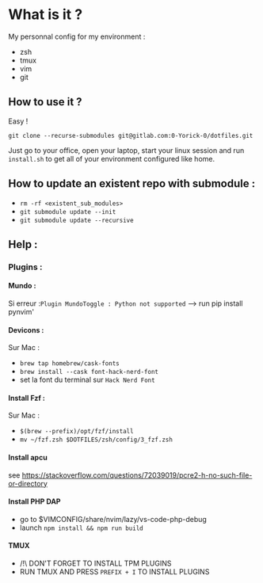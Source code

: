 # What is it ?

My personnal config for my environment :

- zsh
- tmux
- vim
- git

## How to use it ?

Easy !

`git clone --recurse-submodules git@gitlab.com:0-Yorick-0/dotfiles.git`

Just go to your office, open your laptop, start your linux session and run `install.sh` to get all of your environment configured like home.

## How to update an existent repo with submodule :

- `rm -rf <existent_sub_modules>`
- `git submodule update --init`
- `git submodule update --recursive`

## Help :

### Plugins :

#### Mundo :

Si erreur :`Plugin MundoToggle : Python not supported`
--> run pip install pynvim'

#### Devicons :

Sur Mac :

- `brew tap homebrew/cask-fonts`
- `brew install --cask font-hack-nerd-font`
- set la font du terminal sur `Hack Nerd Font`

#### Install Fzf :

Sur Mac :

- `$(brew --prefix)/opt/fzf/install`
- `mv ~/fzf.zsh $DOTFILES/zsh/config/3_fzf.zsh`

#### Install apcu

see https://stackoverflow.com/questions/72039019/pcre2-h-no-such-file-or-directory

#### Install PHP DAP
* go to $VIMCONFIG/share/nvim/lazy/vs-code-php-debug
* launch `npm install && npm run build`

#### TMUX

* /!\ DON'T FORGET TO INSTALL TPM PLUGINS
* RUN TMUX AND PRESS `PREFIX + I` TO INSTALL PLUGINS
